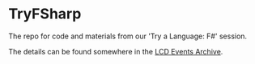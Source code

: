# TryFSharp

The repo for code and materials from our 'Try a Language: F#' session.

The details can be found somewhere in the [LCD Events Archive](http://leedscodedojo.github.io/archive.html).
